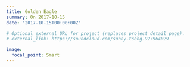 ```yaml
---
title: Golden Eagle
summary: On 2017-10-15
date: "2017-10-15T00:00:00Z"

# Optional external URL for project (replaces project detail page).
# external_link: https://soundcloud.com/sunny-tseng-927964029

image:
  focal_point: Smart
---
```

